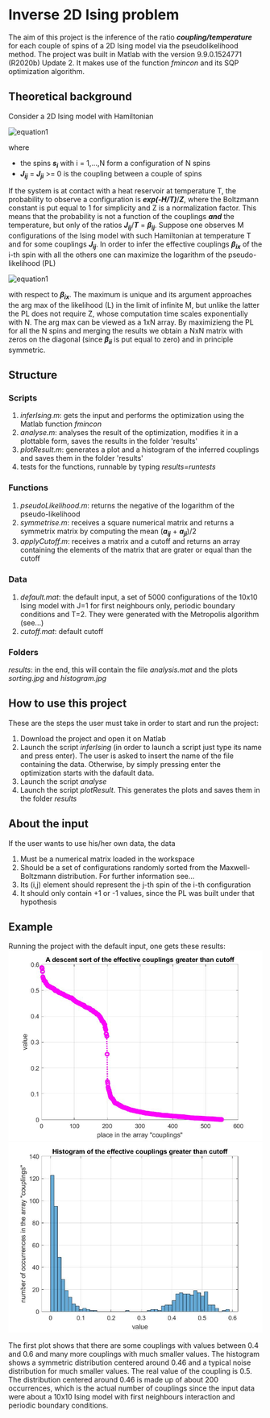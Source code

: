 # Inverse 2D Ising problem

The aim of this project is the inference of the ratio ***coupling/temperature*** for each couple of spins of a 2D Ising model via the pseudolikelihood method. The project was built in Matlab with the version 9.9.0.1524771 (R2020b) Update 2. It makes use of the function *fmincon* and its SQP optimization algorithm.

## Theoretical background

Consider a 2D Ising model with Hamiltonian

![equation1](https://latex.codecogs.com/gif.latex?H&space;=&space;-\sum_{i%3Cj}J_{ij}s_{i}s_{j})

where
- the spins ***s<sub>i*** with i = 1,...,N form a configuration of N spins
- ***J<sub>ij*** = ***J<sub>ji*** >= 0 is the coupling between a couple of spins
  
If the system is at contact with a heat reservoir at temperature T, the probability to observe a configuration is ***exp(-H/T)***/***Z***, where the Boltzmann constant is put equal to 1 for simplicity and Z is a normalization factor. This means that the probability is not a function of the couplings ***and*** the temperature, but only of the ratios ***J<sub>ij***/***T*** = ***β<sub>ij***.
Suppose one observes M configurations of the Ising model with such Hamiltonian at temperature T and for some couplings ***J<sub>ij***. In order to infer the effective couplings ***β<sub>ix*** of the i-th spin with all the others one can maximize the logarithm of the pseudo-likelihood (PL)

![equation1](https://latex.codecogs.com/gif.latex?L(\beta_{ix})&space;=&space;\frac{1}{M}\log{\prod_{\mu=1}^{M}{p(s_{i}^{(\mu)}|[s_{j}]_{j!=i}^{(\mu)})}=-\frac{1}{M}\sum_{\mu=1}^{M}{\log[1+e^{-2s_{i}^{(\mu)}\sum_{j!=i}{\beta_{ij}s_{j}^{(\mu)}}}]})
  
with respect to ***β<sub>ix***. The maximum is unique and its argument approaches the arg max of the likelihood (L) in the limit of infinite M, but unlike the latter the PL does not require Z, whose computation time scales exponentially with N. 
The arg max can be viewed as a 1xN array. By maximizieng the PL for all the N spins and merging the results we obtain a NxN matrix with zeros on the diagonal (since ***β<sub>ii*** is put equal to zero) and in principle symmetric.

## Structure
  
  ### Scripts
  1. *inferIsing.m*: gets the input and performs the optimization using the Matlab function *fmincon*
  2. *analyse.m*: analyses the result of the optimization, modifies it in a plottable form, saves the results in the folder 'results'
  3. *plotResult.m*: generates a plot and a histogram of the inferred couplings and saves them in the folder 'results'
  4. tests for the functions, runnable by typing *results=runtests*
  ### Functions
  1. *pseudoLikelihood.m*: returns the negative of the logarithm of the pseudo-likelihood
  2. *symmetrise.m*: receives a square numerical matrix and returns a symmetrix matrix by computing the mean (***a<sub>ij*** + ***a<sub>ji***)/2
  3. *applyCutoff.m*: receives a matrix and a cutoff and returns an array containing the elements of the matrix that are grater or equal than the cutoff
  ### Data
  1. *default.mat*: the default input, a set of 5000 configurations of the 10x10 Ising model with J=1 for first neighbours only, periodic boundary conditions and T=2. They were generated with the Metropolis algorithm (see...)
  2. *cutoff.mat*: default cutoff
  
  ### Folders
  *results*: in the end, this will contain the file *analysis.mat* and the plots *sorting.jpg* and *histogram.jpg*
  
  ## How to use this project
  
  These are the steps the user must take in order to start and run the project:
  1. Download the project and open it on Matlab
  2. Launch the script *inferIsing* (in order to launch a script just type its name and press enter). The user is asked to insert the name of the file containing the data. Otherwise, by simply pressing enter the optimization starts with the dafault data.
  3. Launch the script *analyse*
  4. Launch the script *plotResult*. This generates the plots and saves them in the folder *results*
  
  ## About the input
 If the user wants to use his/her own data, the data
  1. Must be a numerical matrix loaded in the workspace
  2. Should be a set of configurations randomly sorted from the Maxwell-Boltzmann distribution. For further information see...
  3. Its (i,j) element should represent the j-th spin of the i-th configuration
  4. It should only contain +1 or -1 values, since the PL was built under that hypothesis
  
  
  ## Example
  Running the project with the default input, one gets these results: 
  ![sorting.jpg](https://github.com/fdonat-cloud/inverseIsing2D/blob/master/sorting.jpg?raw=true)
  ![histogram.jpg](https://github.com/fdonat-cloud/inverseIsing2D/blob/master/histogram.jpg?raw=true)
  
  The first plot shows that there are some couplings with values between 0.4 and 0.6 and many more couplings with much smaller values. The histogram shows a symmetric distribution centered around 0.46 and a typical noise distribution for much smaller values. The real value of the coupling is 0.5. The distribution centered around 0.46 is made up of about 200 occurrences, which is the actual number of couplings since the input data were about a 10x10 Ising model with first neighbours interaction and periodic boundary conditions.
 
  
  
